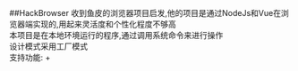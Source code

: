 ##HackBrowser
收到鱼皮的浏览器项目启发,他的项目是通过NodeJs和Vue在浏览器端实现的,用起来灵活度和个性化程度不够高  
本项目是在本地环境运行的程序,通过调用系统命令来进行操作    
设计模式采用工厂模式  
支持功能:
+ 